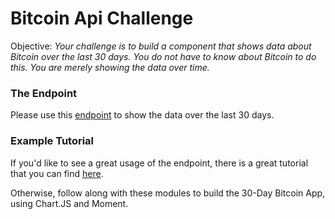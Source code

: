 # Bitcoin Api Challenge

Objective: *Your challenge is to build a component that shows data about Bitcoin over the last 30 days. You do not have to know about Bitcoin to do this. You are merely showing the data over time.*

### The Endpoint
Please use this [endpoint](https://api.coindesk.com/v1/bpi/historical/close.json) to show the data over the last 30 days.

### Example Tutorial
If you'd like to see a great usage of the endpoint, there is a great tutorial that you can find [here](https://codeburst.io/how-i-built-an-interactive-30-day-bitcoin-price-graph-with-react-and-an-api-6fe551c2ab1d).

Otherwise, follow along with these modules to build the 30-Day Bitcoin App, using Chart.JS and Moment.